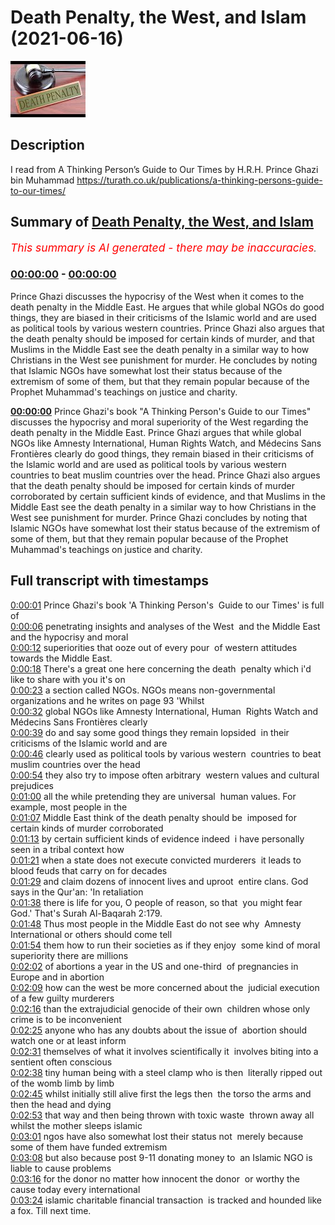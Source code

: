 # Death Penalty, the West, and Islam (2021-06-16)

![alt Death Penalty, the West, and Islam](6l-ASSaAPS4.jpg "Death Penalty, the West, and Islam")

## Description

I read from A Thinking Person’s Guide to Our Times by H.R.H. Prince Ghazi bin Muhammad https://turath.co.uk/publications/a-thinking-persons-guide-to-our-times/

## Summary of [Death Penalty, the West, and Islam](https://www.youtube.com/watch?v=6l-ASSaAPS4)


*<span style="color:red; font-size:125%">This summary is AI generated - there may be inaccuracies</span>. [](/)*

### [00:00:00](https://www.youtube.com/watch?v=6l-ASSaAPS4&t=0) - [00:00:00](https://www.youtube.com/watch?v=6l-ASSaAPS4&t=0)

 Prince Ghazi discusses the hypocrisy of the West when it comes to the death penalty in the Middle East. He argues that while global NGOs do good things, they are biased in their criticisms of the Islamic world and are used as political tools by various western countries. Prince Ghazi also argues that the death penalty should be imposed for certain kinds of murder, and that Muslims in the Middle East see the death penalty in a similar way to how Christians in the West see punishment for murder. He concludes by noting that Islamic NGOs have somewhat lost their status because of the extremism of some of them, but that they remain popular because of the Prophet Muhammad's teachings on justice and charity.

**[00:00:00](https://www.youtube.com/watch?v=6l-ASSaAPS4&t=0)** Prince Ghazi's book "A Thinking Person's Guide to our Times" discusses the hypocrisy and moral superiority of the West regarding the death penalty in the Middle East. Prince Ghazi argues that while global NGOs like Amnesty International, Human Rights Watch, and Médecins Sans Frontières clearly do good things, they remain biased in their criticisms of the Islamic world and are used as political tools by various western countries to beat muslim countries over the head. Prince Ghazi also argues that the death penalty should be imposed for certain kinds of murder corroborated by certain sufficient kinds of evidence, and that Muslims in the Middle East see the death penalty in a similar way to how Christians in the West see punishment for murder. Prince Ghazi concludes by noting that Islamic NGOs have somewhat lost their status because of the extremism of some of them, but that they remain popular because of the Prophet Muhammad's teachings on justice and charity.

## Full transcript with timestamps

[0:00:01](https://youtu.be/6l-ASSaAPS4?t=1) Prince Ghazi's book 'A Thinking Person's 
Guide to our Times' is full of    
[0:00:06](https://youtu.be/6l-ASSaAPS4?t=6) penetrating insights and analyses of the West 
and the Middle East and the hypocrisy and moral    
[0:00:12](https://youtu.be/6l-ASSaAPS4?t=12) superiorities that ooze out of every pour 
of western attitudes towards the Middle East.    
[0:00:18](https://youtu.be/6l-ASSaAPS4?t=18) There's a great one here concerning the death 
penalty which i'd like to share with you it's on    
[0:00:23](https://youtu.be/6l-ASSaAPS4?t=23) a section called NGOs. NGOs means non-governmental 
organizations and he writes on page 93 'Whilst    
[0:00:32](https://youtu.be/6l-ASSaAPS4?t=32) global NGOs like Amnesty International, Human 
Rights Watch and Médecins Sans Frontières clearly    
[0:00:39](https://youtu.be/6l-ASSaAPS4?t=39) do and say some good things they remain lopsided 
in their criticisms of the Islamic world and are    
[0:00:46](https://youtu.be/6l-ASSaAPS4?t=46) clearly used as political tools by various western 
countries to beat muslim countries over the head    
[0:00:54](https://youtu.be/6l-ASSaAPS4?t=54) they also try to impose often arbitrary 
western values and cultural prejudices    
[0:01:00](https://youtu.be/6l-ASSaAPS4?t=60) all the while pretending they are universal 
human values. For example, most people in the    
[0:01:07](https://youtu.be/6l-ASSaAPS4?t=67) Middle East think of the death penalty should be 
imposed for certain kinds of murder corroborated    
[0:01:13](https://youtu.be/6l-ASSaAPS4?t=73) by certain sufficient kinds of evidence indeed 
i have personally seen in a tribal context how    
[0:01:21](https://youtu.be/6l-ASSaAPS4?t=81) when a state does not execute convicted murderers 
it leads to blood feuds that carry on for decades    
[0:01:29](https://youtu.be/6l-ASSaAPS4?t=89) and claim dozens of innocent lives and uproot 
entire clans. God says in the Qur'an: 'In retaliation    
[0:01:38](https://youtu.be/6l-ASSaAPS4?t=98) there is life for you, O people of reason, so that 
you might fear God.' That's Surah Al-Baqarah 2:179.    
[0:01:48](https://youtu.be/6l-ASSaAPS4?t=108) Thus most people in the Middle East do not see why 
Amnesty International or others should come tell    
[0:01:54](https://youtu.be/6l-ASSaAPS4?t=114) them how to run their societies as if they enjoy 
some kind of moral superiority there are millions    
[0:02:02](https://youtu.be/6l-ASSaAPS4?t=122) of abortions a year in the US and one-third 
of pregnancies in Europe and in abortion    
[0:02:09](https://youtu.be/6l-ASSaAPS4?t=129) how can the west be more concerned about the 
judicial execution of a few guilty murderers    
[0:02:16](https://youtu.be/6l-ASSaAPS4?t=136) than the extrajudicial genocide of their own 
children whose only crime is to be inconvenient    
[0:02:25](https://youtu.be/6l-ASSaAPS4?t=145) anyone who has any doubts about the issue of 
abortion should watch one or at least inform    
[0:02:31](https://youtu.be/6l-ASSaAPS4?t=151) themselves of what it involves scientifically it 
involves biting into a sentient often conscious    
[0:02:38](https://youtu.be/6l-ASSaAPS4?t=158) tiny human being with a steel clamp who is then 
literally ripped out of the womb limb by limb    
[0:02:45](https://youtu.be/6l-ASSaAPS4?t=165) whilst initially still alive first the legs then 
the torso the arms and then the head and dying    
[0:02:53](https://youtu.be/6l-ASSaAPS4?t=173) that way and then being thrown with toxic waste 
thrown away all whilst the mother sleeps islamic    
[0:03:01](https://youtu.be/6l-ASSaAPS4?t=181) ngos have also somewhat lost their status not 
merely because some of them have funded extremism    
[0:03:08](https://youtu.be/6l-ASSaAPS4?t=188) but also because post 9-11 donating money to 
an Islamic NGO is liable to cause problems    
[0:03:16](https://youtu.be/6l-ASSaAPS4?t=196) for the donor no matter how innocent the donor 
or worthy the cause today every international    
[0:03:24](https://youtu.be/6l-ASSaAPS4?t=204) islamic charitable financial transaction 
is tracked and hounded like a fox. Till next time.  
